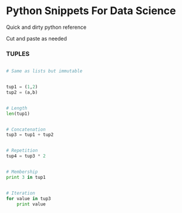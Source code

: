 # Python Snippets For Data Science
Quick and dirty python reference

Cut and paste as needed


### TUPLES
```python

# Same as lists but immutable


tup1 = (1,2)
tup2 = (a,b)


# Length
len(tup1)


# Concatenation
tup3 = tup1 + tup2


# Repetition
tup4 = tup3 * 2


# Membership
print 3 in tup1


# Iteration
for value in tup3
    print value

```